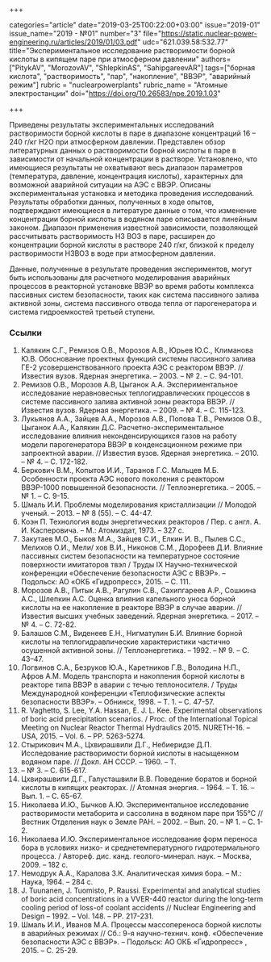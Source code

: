 +++

categories="article"
date="2019-03-25T00:22:00+03:00"
issue="2019-01"
issue_name="2019 - №01"
number="3"
file="https://static.nuclear-power-engineering.ru/articles/2019/01/03.pdf"
udc="621.039.58:532.77"
title="Экспериментальное исследование растворимости борной кислоты в кипящем паре при атмосферном давлении"
authors=["PitykAV", "MorozovAV", "ShlepkinAS", "SahipgareevAR"]
tags=["борная кислота", "растворимость", "пар", "накопление", "ВВЭР", "аварийный режим"]
rubric = "nuclearpowerplants"
rubric_name = "Aтомные электростанции"
doi="https://doi.org/10.26583/npe.2019.1.03"

+++

Приведены результаты экспериментальных исследований растворимости борной кислоты в паре в диапазоне концентраций 16 – 240 г/кг H2O при атмосферном давлении. Представлен обзор литературных данных о растворимости борной кислоты в паре в зависимости от начальной концентрации в растворе. Установлено, что имеющиеся результаты не охватывают весь диапазон параметров (температура, давление, концентрация кислоты), характерных для возможной аварийной ситуации на АЭС с ВВЭР. Описаны экспериментальная установка и методика проведения исследований. Результаты обработки данных, полученных в ходе опытов, подтверждают имеющиеся в литературе данные о том, что изменение концентрации борной кислоты в водяном паре описывается линейным законом. Диапазон применения известной зависимости, позволяющей рассчитывать растворимость H3 BO3 в паре, расширен до концентрации борной кислоты в растворе 240 г/кг, близкой к пределу растворимости H3BO3 в воде при атмосферном давлении.

Данные, полученные в результате проведения экспериментов, могут быть использованы для расчетного моделирования аварийных процессов в реакторной установке ВВЭР во время работы комплекса пассивных систем безопасности, таких как система пассивного залива активной зоны, система пассивного отвода тепла от парогенератора и система гидроемкостей третьей ступени.

### Ссылки

1. Калякин С.Г., Ремизов О.В., Морозов А.В., Юрьев Ю.С., Климанова Ю.В. Обоснование проектных функций системы пассивного залива ГЕ-2 усовершенствованного проекта АЭС с реактором ВВЭР. // Известия вузов. Ядерная энергетика. – 2003. – № 2. – С. 94-101.
2. Ремизов О.В., Морозов А.В, Цыганок А.А. Экспериментальное исследование неравновесных теплогидравлических процессов в системе пассивного залива активной зоны реактора ВВЭР. // Известия вузов. Ядерная энергетика. – 2009. – № 4. – С. 115-123.
3. Лукьянов А.А., Зайцев А.А., Морозов А.В., Попова Т.В., Ремизов О.В., Цыганок А.А., Калякин Д.С. Расчетно-экспериментальное исследование влияния неконденсирующихся газов на работу модели парогенератора ВВЭР в конденсационном режиме при запроектной аварии. // Известия вузов. Ядерная энергетика. – 2010. – № 4. – С. 172-182.
4. Беркович В.М., Копытов И.И., Таранов Г.С. Мальцев М.Б. Особенности проекта АЭС нового поколения с реактором ВВЭР-1000 повышенной безопасности. // Теплоэнергетика. – 2005. – № 1. – С. 9-15.
5. Шмаль И.И. Проблемы моделирования кристаллизации // Молодой ученый. – 2013. – № 8 (55). – С. 44-47.
6. Коэн П. Технология воды энергетических реакторов / Пер. с англ. А. И. Касперовича. – М.: Атомиздат, 1973. – 327 с.
7. Закутаев М.О., Быков М.А., Зайцев С.И., Елкин И. В., Пылев С.С., Мелихов О.И., Мели/ хов В.И., Никонов С.М., Дорофеев Д.И. Влияние пассивных систем безопасности на температурное состояние поверхности имитаторов твэл / Труды IX Научно-технической конференции «Обеспечение безопасности АЭС с ВВЭР». – Подольск: АО «ОКБ «Гидропресс», 2015. – С. 111.
8. Морозов А.В., Питык А.В., Рагулин С.В., Сахипгареев А.Р., Сошкина А.С., Шлепкин А.С. Оценка влияния капельного уноса борной кислоты на ее накопление в реакторе ВВЭР в случае аварии. // Известия высших учебных заведений. Ядерная энергетика. – 2017. – № 4. – С. 72-82.
9. Балашов С.М., Виденеев Е.Н., Нигматулин Б.И. Влияние борной кислоты на теплогидравлические характеристики частично осушенной активной зоны. // Теплоэнергетика. – 1992. – № 9. – С. 43–47.
10. Логвинов С.А., Безруков Ю.А., Каретников Г.В., Володина Н.П., Афров А.М. Модель транспорта и накопления борной кислоты в реакторе типа ВВЭР в аварии с течью теплоносителя. / Труды Международной конференции «Теплофизические аспекты безопасности ВВЭР». – Обнинск, 1998. – Т. 1. – С. 47-57.
11. R. Vaghetto, S. Lee, Y.A. Hassan, E. J. L. Kee. Experimental observations of boric acid precipitation scenarios. / Proc. of the International Topical Meeting on Nuclear Reactor Thermal Hydraulics 2015. NURETH-16. – USA, 2015. – Vol. 6. – PP. 5263-5274.
12. Стырикович М.А., Цхвирашвили Д.Г., Небиеридзе Д.П. Исследование растворимости борной кислоты в насыщенном водяном паре. // Докл. АН СССР. – 1960. – Т.
134. – № 3. – С. 615-617.
13. Цхвирашвили Д.Г., Галусташвили В.В. Поведение боратов и борной кислоты в кипящих реакторах. // Атомная энергия. – 1964. – Т. 16. – Вып. 1. – С. 65-67.
14. Николаева И.Ю., Бычков А.Ю. Экспериментальное исследование растворимости метаборита и сассолина в водяном паре при 155°С // Вестник Отделения наук о Земле РАН. – 2002. – Вып. 20. – № 1. – С. 1-2.
15. Николаева И.Ю. Экспериментальное исследование форм переноса бора в условиях низко- и среднетемпературного гидротермального процесса. / Автореф. дис. канд. геолого-минерал. наук. – Москва, 2009. – 182 c.
16. Немодрук А.А., Каралова З.К. Аналитическая химия бора. – М.: Наука, 1964. – 284 c.
17. J. Tuunanen, J. Tuomisto, P. Raussi. Experimental and analytical studies of boric acid concentrations in a VVER-440 reactor during the long-term cooling period of loss-of coolant accidents // Nuclear Engineering and Design – 1992. – Vol. 148. – PP. 217-231.
18. Шмаль И.И., Иванов М.А. Процессы массопереноса борной кислоты в аварийных режимах // Сб.: 9-я научно-технич. конф. «Обеспечение безопасности АЭС с ВВЭР». – Подольск: АО ОКБ «Гидропресс» , 2015. – C. 25-29.